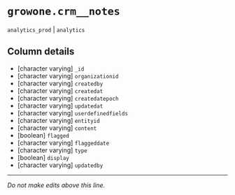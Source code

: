 # `growone.crm__notes`
`analytics_prod` | `analytics`

## Column details
* [character varying] `_id`
* [character varying] `organizationid`
* [character varying] `createdby`
* [character varying] `createdat`
* [character varying] `createdatepoch`
* [character varying] `updatedat`
* [character varying] `userdefinedfields`
* [character varying] `entityid`
* [character varying] `content`
* [boolean]   `flagged`
* [character varying] `flaggeddate`
* [character varying] `type`
* [boolean]   `display`
* [character varying] `updatedby`

-------------------------------------------------------------------------------
*Do not make edits above this line.*
